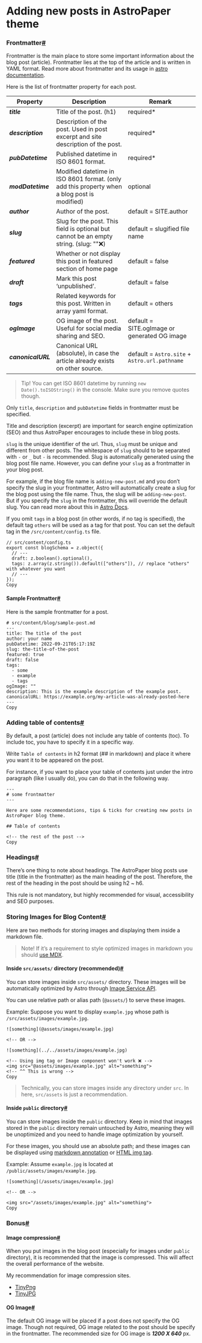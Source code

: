 # Adding new posts in AstroPaper theme

### Frontmatter[#](https://musings-of-an-adhd-tech-geek.vercel.app/posts/adding-new-posts-in-astropaper-theme/#frontmatter) <a href="#frontmatter" id="frontmatter"></a>

Frontmatter is the main place to store some important information about the blog post (article). Frontmatter lies at the top of the article and is written in YAML format. Read more about frontmatter and its usage in [astro documentation](https://docs.astro.build/en/guides/markdown-content/).

Here is the list of frontmatter property for each post.

| Property           | Description                                                                                 | Remark                                        |
| ------------------ | ------------------------------------------------------------------------------------------- | --------------------------------------------- |
| _**title**_        | Title of the post. (h1)                                                                     | required\*                                    |
| _**description**_  | Description of the post. Used in post excerpt and site description of the post.             | required\*                                    |
| _**pubDatetime**_  | Published datetime in ISO 8601 format.                                                      | required\*                                    |
| _**modDatetime**_  | Modified datetime in ISO 8601 format. (only add this property when a blog post is modified) | optional                                      |
| _**author**_       | Author of the post.                                                                         | default = SITE.author                         |
| _**slug**_         | Slug for the post. This field is optional but cannot be an empty string. (slug: ""❌)        | default = slugified file name                 |
| _**featured**_     | Whether or not display this post in featured section of home page                           | default = false                               |
| _**draft**_        | Mark this post ‘unpublished’.                                                               | default = false                               |
| _**tags**_         | Related keywords for this post. Written in array yaml format.                               | default = others                              |
| _**ogImage**_      | OG image of the post. Useful for social media sharing and SEO.                              | default = SITE.ogImage or generated OG image  |
| _**canonicalURL**_ | Canonical URL (absolute), in case the article already exists on other source.               | default = `Astro.site` + `Astro.url.pathname` |

> Tip! You can get ISO 8601 datetime by running `new Date().toISOString()` in the console. Make sure you remove quotes though.

Only `title`, `description` and `pubDatetime` fields in frontmatter must be specified.

Title and description (excerpt) are important for search engine optimization (SEO) and thus AstroPaper encourages to include these in blog posts.

`slug` is the unique identifier of the url. Thus, `slug` must be unique and different from other posts. The whitespace of `slug` should to be separated with `-` or `_` but `-` is recommended. Slug is automatically generated using the blog post file name. However, you can define your `slug` as a frontmatter in your blog post.

For example, if the blog file name is `adding-new-post.md` and you don’t specify the slug in your frontmatter, Astro will automatically create a slug for the blog post using the file name. Thus, the slug will be `adding-new-post`. But if you specify the `slug` in the frontmatter, this will override the default slug. You can read more about this in [Astro Docs](https://docs.astro.build/en/guides/content-collections/#defining-custom-slugs).

If you omit `tags` in a blog post (in other words, if no tag is specified), the default tag `others` will be used as a tag for that post. You can set the default tag in the `/src/content/config.ts` file.

```
// src/content/config.ts
export const blogSchema = z.object({
  // ---
  draft: z.boolean().optional(),
  tags: z.array(z.string()).default(["others"]), // replace "others" with whatever you want
  // ---
});
Copy
```

#### Sample Frontmatter[#](https://musings-of-an-adhd-tech-geek.vercel.app/posts/adding-new-posts-in-astropaper-theme/#sample-frontmatter) <a href="#sample-frontmatter" id="sample-frontmatter"></a>

Here is the sample frontmatter for a post.

```
# src/content/blog/sample-post.md
---
title: The title of the post
author: your name
pubDatetime: 2022-09-21T05:17:19Z
slug: the-title-of-the-post
featured: true
draft: false
tags:
  - some
  - example
  - tags
ogImage: ""
description: This is the example description of the example post.
canonicalURL: https://example.org/my-article-was-already-posted-here
---
Copy
```

### Adding table of contents[#](https://musings-of-an-adhd-tech-geek.vercel.app/posts/adding-new-posts-in-astropaper-theme/#adding-table-of-contents) <a href="#adding-table-of-contents" id="adding-table-of-contents"></a>

By default, a post (article) does not include any table of contents (toc). To include toc, you have to specify it in a specific way.

Write `Table of contents` in h2 format (## in markdown) and place it where you want it to be appeared on the post.

For instance, if you want to place your table of contents just under the intro paragraph (like I usually do), you can do that in the following way.

```
---
# some frontmatter
---

Here are some recommendations, tips & ticks for creating new posts in AstroPaper blog theme.

## Table of contents

<!-- the rest of the post -->
Copy
```

### Headings[#](https://musings-of-an-adhd-tech-geek.vercel.app/posts/adding-new-posts-in-astropaper-theme/#headings) <a href="#headings" id="headings"></a>

There’s one thing to note about headings. The AstroPaper blog posts use title (title in the frontmatter) as the main heading of the post. Therefore, the rest of the heading in the post should be using h2 \~ h6.

This rule is not mandatory, but highly recommended for visual, accessibility and SEO purposes.

### Storing Images for Blog Content[#](https://musings-of-an-adhd-tech-geek.vercel.app/posts/adding-new-posts-in-astropaper-theme/#storing-images-for-blog-content) <a href="#storing-images-for-blog-content" id="storing-images-for-blog-content"></a>

Here are two methods for storing images and displaying them inside a markdown file.

> Note! If it’s a requirement to style optimized images in markdown you should [use MDX](https://docs.astro.build/en/guides/images/#images-in-mdx-files).

#### Inside `src/assets/` directory (recommended)[#](https://musings-of-an-adhd-tech-geek.vercel.app/posts/adding-new-posts-in-astropaper-theme/#inside-srcassets-directory-recommended) <a href="#inside-srcassets-directory-recommended" id="inside-srcassets-directory-recommended"></a>

You can store images inside `src/assets/` directory. These images will be automatically optimized by Astro through [Image Service API](https://docs.astro.build/en/reference/image-service-reference/).

You can use relative path or alias path (`@assets/`) to serve these images.

Example: Suppose you want to display `example.jpg` whose path is `/src/assets/images/example.jpg`.

```
![something](@assets/images/example.jpg)

<!-- OR -->

![something](../../assets/images/example.jpg)

<!-- Using img tag or Image component won't work ❌ -->
<img src="@assets/images/example.jpg" alt="something">
<!-- ^^ This is wrong -->
Copy
```

> Technically, you can store images inside any directory under `src`. In here, `src/assets` is just a recommendation.

#### Inside `public` directory[#](https://musings-of-an-adhd-tech-geek.vercel.app/posts/adding-new-posts-in-astropaper-theme/#inside-public-directory) <a href="#inside-public-directory" id="inside-public-directory"></a>

You can store images inside the `public` directory. Keep in mind that images stored in the `public` directory remain untouched by Astro, meaning they will be unoptimized and you need to handle image optimization by yourself.

For these images, you should use an absolute path; and these images can be displayed using [markdown annotation](https://www.markdownguide.org/basic-syntax/#images-1) or [HTML img tag](https://developer.mozilla.org/en-US/docs/Web/HTML/Element/img).

Example: Assume `example.jpg` is located at `/public/assets/images/example.jpg`.

```
![something](/assets/images/example.jpg)

<!-- OR -->

<img src="/assets/images/example.jpg" alt="something">
Copy
```

### Bonus[#](https://musings-of-an-adhd-tech-geek.vercel.app/posts/adding-new-posts-in-astropaper-theme/#bonus) <a href="#bonus" id="bonus"></a>

#### Image compression[#](https://musings-of-an-adhd-tech-geek.vercel.app/posts/adding-new-posts-in-astropaper-theme/#image-compression) <a href="#image-compression" id="image-compression"></a>

When you put images in the blog post (especially for images under `public` directory), it is recommended that the image is compressed. This will affect the overall performance of the website.

My recommendation for image compression sites.

* [TinyPng](https://tinypng.com/)
* [TinyJPG](https://tinyjpg.com/)

#### OG Image[#](https://musings-of-an-adhd-tech-geek.vercel.app/posts/adding-new-posts-in-astropaper-theme/#og-image) <a href="#og-image" id="og-image"></a>

The default OG image will be placed if a post does not specify the OG image. Though not required, OG image related to the post should be specify in the frontmatter. The recommended size for OG image is _**1200 X 640**_ px.
